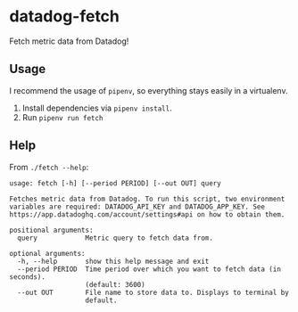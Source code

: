 # datadog-fetch

Fetch metric data from Datadog!

## Usage

I recommend the usage of `pipenv`, so everything stays easily in a virtualenv.

1. Install dependencies via `pipenv install`.
2. Run `pipenv run fetch`

## Help

From `./fetch --help`:

```
usage: fetch [-h] [--period PERIOD] [--out OUT] query

Fetches metric data from Datadog. To run this script, two environment
variables are required: DATADOG_API_KEY and DATADOG_APP_KEY. See
https://app.datadoghq.com/account/settings#api on how to obtain them.

positional arguments:
  query            Metric query to fetch data from.

optional arguments:
  -h, --help       show this help message and exit
  --period PERIOD  Time period over which you want to fetch data (in seconds).
                   (default: 3600)
  --out OUT        File name to store data to. Displays to terminal by
                   default.
```
